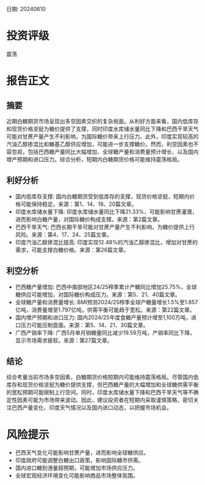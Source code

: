 
日期: 20240610

# 投资评级

震荡

# 报告正文

## 摘要

近期白糖期货市场呈现出多空因素交织的复杂局面。从利好方面来看，国内低库存和现货价格坚挺为糖价提供了支撑，同时印度水库储水量同比下降和巴西干旱天气可能对甘蔗产量产生不利影响，为国际糖价带来上行压力。此外，印度实现较高的汽油乙醇掺混比和糖基乙醇供应增加，可能进一步支撑糖价。然而，利空因素也不容忽视，包括巴西糖产量同比大幅增加、全球糖产量和消费量预计增长、以及国内增产预期和进口压力。综合分析，短期内白糖期货价格可能维持震荡格局。

## 利好分析

* 国内低库存支撑: 国内白糖期货受到低库存的支撑，现货价格坚挺，短期内价格可能保持稳定。来源：第1、14、18、20篇文章。
* 印度水库储水量下降: 印度水库储水量同比下降21.33%，可能影响甘蔗灌溉，进而影响白糖产量，对国际糖价构成支撑。来源：第2篇文章。
* 巴西干旱天气: 巴西长期干旱可能对甘蔗产量产生不利影响，为糖价提供上行风险。来源：第4、17、24、25篇文章。
* 印度汽油乙醇掺混比提高: 印度实现12.48%的汽油乙醇掺混比，增加对甘蔗的需求，可能支撑白糖价格。来源：第26篇文章。

## 利空分析

* 巴西糖产量增加: 巴西中南部地区24/25榨季累计产糖同比增加25.75%，全球糖供应可能增加，对国际糖价构成压力。来源：第5、21、40篇文章。
* 全球糖产量和消费量增长: BMI预测2024/25榨季全球产糖量增长1.5%至1.857亿吨，消费量增至1.797亿吨，供需平衡可能趋于宽松。来源：第22篇文章。
* 国内增产预期和进口压力: 国内2024/25年度食糖产量预计增至1,100万吨，进口压力可能压制盘面。来源：第5、14、21、30篇文章。
* 广西产销率下降: 广西5月单月销糖量同比减少19.59万吨，产销率同比下降，显示市场需求疲软。来源：第27篇文章。

## 结论

综合考量当前市场多空因素，白糖期货价格短期内可能维持震荡格局。尽管国内低库存和现货价格坚挺为糖价提供支撑，但巴西糖产量的大幅增加和全球糖供需平衡的宽松预期可能限制上行空间。同时，印度水库储水量下降和巴西干旱天气等不确定性因素可能为市场带来波动。因此，建议投资者在短期内采取谨慎策略，密切关注巴西产量变化、印度天气情况以及国内进口动态，以把握市场机会。

# 风险提示

* 巴西天气变化可能影响甘蔗产量，进而影响全球糖供应。
* 印度政府可能调整白糖出口政策，影响国际糖市供需。
* 国内进口糖到港量超预期，可能增加市场供应压力。
* 全球宏观经济环境变化可能影响商品市场整体氛围。
